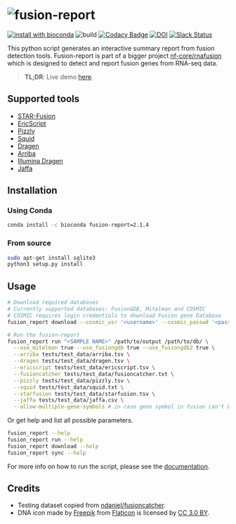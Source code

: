 # ![fusion-report](https://raw.githubusercontent.com/matq007/fusion-report/master/fusion_report/templates/assets/img/fusion-report.png)

[![install with bioconda](https://img.shields.io/badge/install%20with-bioconda-brightgreen.svg?style=flat)](http://bioconda.github.io/recipes/fusion-report/README.html)
![build](https://github.com/matq007/fusion-report/workflows/CI%20%5Bmaster%5D/badge.svg)
[![Codacy Badge](https://api.codacy.com/project/badge/Grade/932dff8661394cc28448af7b22748bb5)](https://app.codacy.com/app/mproksik/fusion-report?utm_source=github.com&utm_medium=referral&utm_content=matq007/fusion-report&utm_campaign=Badge_Grade_Dashboard)
[![DOI](https://zenodo.org/badge/173453958.svg)](https://zenodo.org/badge/latestdoi/173453958)
[![Slack Status](https://img.shields.io/badge/slack-join-brightgreen)](https://nf-co.re/join/slack)

This python script generates an interactive summary report from fusion detection tools. Fusion-report is part of a bigger project [nf-core/rnafusion](https://github.com/nf-core/rnafusion) which is designed to detect and report fusion genes from RNA-seq data.

> **TL;DR**: Live demo [here](https://matq007.github.io/fusion-report/example).

## Supported tools

* [STAR-Fusion](https://github.com/STAR-Fusion/STAR-Fusion)
* [EricScript](https://sites.google.com/site/bioericscript/)
* [Pizzly](https://github.com/pmelsted/pizzly)
* [Squid](https://github.com/Kingsford-Group/squid)
* [Dragen](https://emea.illumina.com/products/by-type/informatics-products/dragen-bio-it-platform.html)
* [Arriba](https://github.com/suhrig/arriba)
* [Illumina Dragen](https://emea.illumina.com/products/by-type/informatics-products/dragen-bio-it-platform.html)
* [Jaffa](https://github.com/Oshlack/JAFFA)

## Installation

### Using Conda

```bash
conda install -c bioconda fusion-report=2.1.4
```

### From source

```bash
sudo apt-get install sqlite3
python3 setup.py install
```

## Usage

```bash
# Download required databases
# Currently supported databases: FusionGDB, Mitelman and COSMIC
# COSMIC requires login credentials to download Fusion gene Database
fusion_report download --cosmic_usr '<username>' --cosmic_passwd '<password>' /path/to/db/

# Run the fusion-report
fusion_report run "<SAMPLE NAME>" /path/to/output /path/to/db/ \
  --use_mitelman true --use_fusiongdb true --use_fusiongdb2 true \
  --arriba tests/test_data/arriba.tsv \
  --dragen tests/test_data/dragen.tsv \
  --ericscript tests/test_data/ericscript.tsv \
  --fusioncatcher tests/test_data/fusioncatcher.txt \
  --pizzly tests/test_data/pizzly.tsv \
  --squid tests/test_data/squid.txt \
  --starfusion tests/test_data/starfusion.tsv \
  --jaffa tests/test_data/jaffa.csv \
  --allow-multiple-gene-symbols # in case gene symbol in fusion can't be determined, treat each provided fusion as a separate one.
```



Or get help and list all possible parameters.

```bash
fusion_report --help
fusion_report run --help
fusion_report download --help
fusion_report sync --help
```

For more info on how to run the script, please see the [documentation](https://matq007.github.io/fusion-report/).

## Credits

* Testing dataset copied from [ndaniel/fusioncatcher](https://github.com/ndaniel/fusioncatcher).
* DNA icon made by [Freepik](https://www.freepik.com) from [Flaticon](https://www.flaticon.com) is licensed by [CC 3.0 BY](http://creativecommons.org/licenses/by/3.0/).
